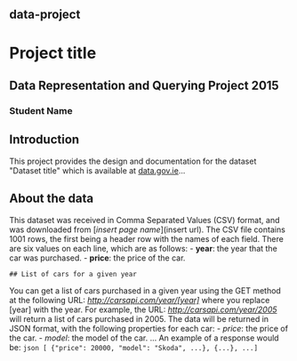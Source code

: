 ## data-project

# Project title
## Data Representation and Querying Project 2015
### Student Name

## Introduction
This project provides the design and documentation for the dataset "Dataset title" which is available at [data.gov.ie](http://data.gov.ie)...

## About the data
This dataset was received in Comma Separated Values (CSV) format, and was downloaded from [*insert page name*](insert url).
The CSV file contains 1001 rows, the first being a header row with the names of each field.
There are six values on each line, which are as follows:
    - **year**: the year that the car was purchased.
    - **price**: the price of the car.
    
    ## List of cars for a given year
You can get a list of cars purchased in a given year using the GET method at the following URL:
*http://carsapi.com/year/[year]*
where you replace [year] with the year.
For example, the URL:
*http://carsapi.com/year/2005*
will return a list of cars purchased in 2005.
The data will be returned in JSON format, with the following properties for each car:
    - *price*: the price of the car.
    - *model*: the model of the car.
    ...
An example of a response would be:
    ```json
    [ {"price": 20000, "model": "Skoda", ...}, {...}, ...]
    ```
